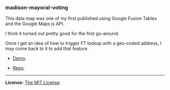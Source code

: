 ### madison-mayoral-voting

This data map was one of my first published using Google Fusion Tables and the Google Maps js API.

I think it turned out pretty good for the first go-around.

Once I get an idea of how to trigger FT lookup with a geo-coded address, I may come back to it to add that feature.

- [Demo](http://www.projects.chrislkeller.com/demos/madison-mayoral-voting/).

- [Repo](https://github.com/chrislkeller/madison-mayoral-voting).

----

**License:** [The MIT License](http://opensource.org/licenses/MIT)
